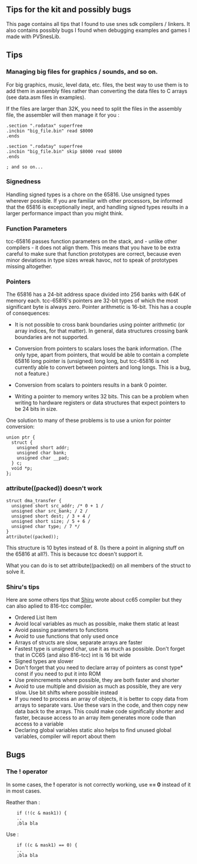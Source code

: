 ## Tips for the kit and possibly bugs

This page contains all tips that I found to use snes sdk compilers / linkers. It also contains possibly bugs I found when debugging examples and games I made with PVSnesLib.

## Tips

### Managing big files for graphics / sounds, and so on.

For big graphics, music, level data, etc. files, the best way to use them is to add them in assembly files rather than converting the data files to C arrays (see data.asm files in examples).  

If the files are larger than 32K, you need to split the files in the assembly file, the assembler will then manage it for you : 

```
.section ".rodatax" superfree
.incbin "big_file.bin" read $8000
.ends

.section ".rodatay" superfree
.incbin "big_file.bin" skip $8000 read $8000
.ends

; and so on... 
```

### Signedness

Handling signed types is a chore on the 65816. Use unsigned types wherever possible. If you are familiar with other processors, be informed that the 65816 is exceptionally inept, and handling signed types results in a larger performance impact than you might think. 

### Function Parameters

tcc-65816 passes function parameters on the stack, and - unlike other compilers - it does not align them. This means that you have to be extra careful to make sure that function prototypes are correct, because even minor deviations in type sizes wreak havoc, not to speak of prototypes missing altogether. 

### Pointers

The 65816 has a 24-bit address space divided into 256 banks with 64K of memory each. tcc-65816's pointers are 32-bit types of which the most significant byte is always zero. Pointer arithmetic is 16-bit. This has a couple of consequences:  

* It is not possible to cross bank boundaries using pointer arithmetic (or array indices, for that matter). In general, data structures crossing bank boundaries are not supported.  
   
* Conversion from pointers to scalars loses the bank information. (The only type, apart from pointers, that would be able to contain a complete 65816 long pointer is (unsigned) long long, but tcc-65816 is not currently able to convert between pointers and long longs. This is a bug, not a feature.)  
    
* Conversion from scalars to pointers results in a bank 0 pointer.  
    
* Writing a pointer to memory writes 32 bits. This can be a problem when writing to hardware registers or data structures that expect pointers to be 24 bits in size.  

One solution to many of these problems is to use a union for pointer conversion:  

```
union ptr {
  struct {
    unsigned short addr;
    unsigned char bank;
    unsigned char __pad;
  } c;
  void *p;
};
```

### __attribute__((packed)) doesn't work

```
struct dma_transfer { 
  unsigned short src_addr; /* 0 + 1 / 
  unsigned char src_bank; / 2 / 
  unsigned short dest; / 3 + 4 / 
  unsigned short size; / 5 + 6 / 
  unsigned char type; / 7 */ 
} 
attribute((packed));
```

This structure is 10 bytes instead of 8. (Is there a point in aligning stuff on the 65816 at all?). This is because tcc doesn't support it.

What you can do is to set attribute((packed)) on all members of the struct to solve it.

### Shiru's tips

Here are some others tips that [Shiru](http://shiru.untergrund.net/articles/programming_nes_games_in_c.htm) wrote about cc65 compiler but they can also aplied to 816-tcc compiler.  
* Ordered List Item
* Avoid local variables as much as possible, make them static at least 
* Avoid passing parameters to functions 
* Avoid to use functions that only used once 
* Arrays of structs are slow, separate arrays are faster 
* Fastest type is unsigned char, use it as much as possible. Don't forget that in CC65 (and also 816-tcc) int is 16 bit wide 
* Signed types are slower 
* Don't forget that you need to declare array of pointers as const type* const if you need to put it into ROM 
* Use preincrements where possible, they are both faster and shorter 
* Avoid to use multiple and division as much as possible, they are very slow. Use bit shifts where possible instead 
* If you need to process an array of objects, it is better to copy data from arrays to separate vars. Use these vars in the code, and then copy new data back to the arrays. This could make code significally shorter and faster, because access to an array item generates more code than access to a variable 
* Declaring global variables static also helps to find unused global variables, compiler will report about them  

## Bugs

### The ! operator

In some cases, the **!** operator is not correctly working, use **== 0** instead of it in most cases.

Reather than :
```
    if (!(c & mask1)) {
    ..
    ;bla bla
```

Use :
```
    if ((c & mask1) == 0) {
    ..
    ;bla bla
```
